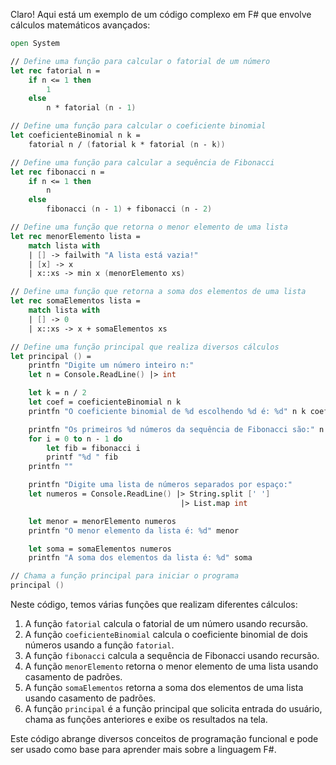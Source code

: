 Claro! Aqui está um exemplo de um código complexo em F# que envolve cálculos matemáticos avançados:

```fsharp
open System

// Define uma função para calcular o fatorial de um número
let rec fatorial n =
    if n <= 1 then
        1
    else
        n * fatorial (n - 1)

// Define uma função para calcular o coeficiente binomial
let coeficienteBinomial n k =
    fatorial n / (fatorial k * fatorial (n - k))

// Define uma função para calcular a sequência de Fibonacci
let rec fibonacci n =
    if n <= 1 then
        n
    else
        fibonacci (n - 1) + fibonacci (n - 2)

// Define uma função que retorna o menor elemento de uma lista
let rec menorElemento lista =
    match lista with
    | [] -> failwith "A lista está vazia!"
    | [x] -> x
    | x::xs -> min x (menorElemento xs)

// Define uma função que retorna a soma dos elementos de uma lista
let rec somaElementos lista =
    match lista with
    | [] -> 0
    | x::xs -> x + somaElementos xs

// Define uma função principal que realiza diversos cálculos
let principal () =
    printfn "Digite um número inteiro n:"
    let n = Console.ReadLine() |> int

    let k = n / 2
    let coef = coeficienteBinomial n k
    printfn "O coeficiente binomial de %d escolhendo %d é: %d" n k coef

    printfn "Os primeiros %d números da sequência de Fibonacci são:" n
    for i = 0 to n - 1 do
        let fib = fibonacci i
        printf "%d " fib
    printfn ""

    printfn "Digite uma lista de números separados por espaço:"
    let numeros = Console.ReadLine() |> String.split [' ']
                                      |> List.map int

    let menor = menorElemento numeros
    printfn "O menor elemento da lista é: %d" menor

    let soma = somaElementos numeros
    printfn "A soma dos elementos da lista é: %d" soma

// Chama a função principal para iniciar o programa
principal ()
```

Neste código, temos várias funções que realizam diferentes cálculos:

1. A função `fatorial` calcula o fatorial de um número usando recursão.
2. A função `coeficienteBinomial` calcula o coeficiente binomial de dois números usando a função `fatorial`.
3. A função `fibonacci` calcula a sequência de Fibonacci usando recursão.
4. A função `menorElemento` retorna o menor elemento de uma lista usando casamento de padrões.
5. A função `somaElementos` retorna a soma dos elementos de uma lista usando casamento de padrões.
6. A função `principal` é a função principal que solicita entrada do usuário, chama as funções anteriores e exibe os resultados na tela.

Este código abrange diversos conceitos de programação funcional e pode ser usado como base para aprender mais sobre a linguagem F#.